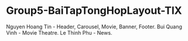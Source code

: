 # Group5-BaiTapTongHopLayout-TIX
Nguyen Hoang Tin - Header, Carousel, Movie, Banner, Footer.
Bui Quang Vinh - Movie Theatre.
Le Thinh Phu - News.
